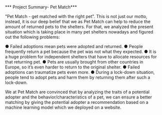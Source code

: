 *** Project Summary- Pet Match***



"Pet Match - get matched with the right pet". This is not just our motto, instead, it is our deep belief that we as Pet Match can help to reduce the amount of returned pets to the shelters. For that, we analyzed the present situation which is taking place in many pet shelters nowadays and figured out the following problems:

● Failed adoptions mean pets were adopted and returned.
● People frequently return a pet because the pet was not what they expected.
● It is a huge problem for independent shelters that have to allocate resources for that returning pet.
● Pets are usually brought from other countries in Europe, so it’s even harder to return to the original shelter.
● Failed adoptions can traumatize pets even more.
● During a lock-down situation, people tend to adopt pets and harm them by returning them after such a lock-down. 

We at Pet Match are convinced that by analyzing the traits of a potential adopter and the behavior/characteristics of a pet, we can ensure a better matching by giving the potential adopter a recommendation based on a machine learning model which we deployed on a website. 